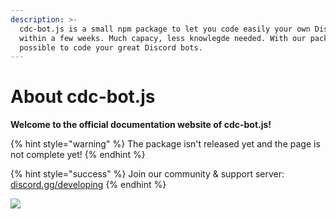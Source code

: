 ```yaml
---
description: >-
  cdc-bot.js is a small npm package to let you code easily your own Discord Bots
  within a few weeks. Much capacy, less knowlegde needed. With our package it's
  possible to code your great Discord bots.
---
```


# About cdc-bot.js

**Welcome to the official documentation website of cdc-bot.js!**

{% hint style="warning" %}
The package isn't released yet and the page is not complete yet! 
{% endhint %}

{% hint style="success" %}
Join our community & support server: [discord.gg/developing](https://discord.gg/developing)
{% endhint %}

![](https://github.com/cdc-bot-js-npm/documentation/tree/ab5e8ea930044124131fed916c8012816f176583/.gitbook/assets/banner-cdc2.png)

